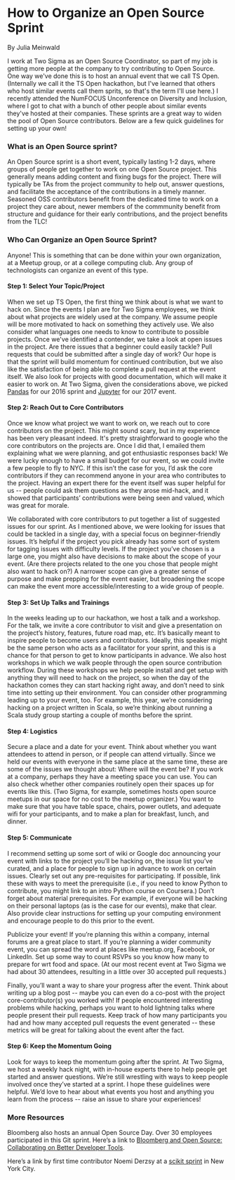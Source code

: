 # How to Organize an Open Source Sprint
By Julia Meinwald

I work at Two Sigma as an Open Source Coordinator, so part of my job is getting more people at the company to try contributing to Open Source.  One way we've done this is to host an annual event that we call TS Open. (Internally we call it the TS Open hackathon, but I've learned that others who host similar events call them sprits, so that's the term I'll use here.) I recently attended the NumFOCUS Unconference on Diversity and Inclusion, where I got to chat with a bunch of other people about similar events they've hosted at their companies.  These sprints are a great way to widen the pool of Open Source contributors.  Below are a few quick guidelines for setting up your own!

### What is an Open Source sprint?
An Open Source sprint is a short event, typically lasting 1-2 days, where groups of people get together to work on one Open Source project.  This generally means adding content and fixing bugs for the project.  There will typically be TAs from the project community to help out, answer questions, and facilitate the acceptance of the contributions in a timely manner. Seasoned OSS contributors benefit from the dedicated time to work on a project they care about, newer members of the commmunity benefit from structure and guidance for their early contributions, and the project benefits from the TLC! 

### Who Can Organize an Open Source Sprint?
Anyone!  This is something that can be done within your own organization, at a Meetup group, or at a college computing club.  Any group of technologists can organize an event of this type. 

#### Step 1: Select Your Topic/Project

When we set up TS Open, the first thing we think about is  what we want to hack on.  Since the events I plan are for Two Sigma employees, we think about what projects are widely used at the company.  We assume people will be more motivated to hack on something they actively use. We also consider what languages one needs to know to contribute to possible projects. Once we've identified a contender, we take a look at open issues in the project.  Are there issues that a beginner could easily tackle? Pull requests that could be submitted after a single day of work? Our hope is that the sprint will build momentum for continued contribution, but we also like the satisfaction of being able to complete a pull request at the event itself. We also look for projects with good documentation, which will make it easier to work on. At Two Sigma, given the considerations above, we picked [Pandas](https://github.com/pandas-dev/pandas) for our 2016 sprint and [Jupyter](https://github.com/jupyter) for our 2017 event.  

#### Step 2: Reach Out to Core Contributors

Once we know what project we want to work on, we reach out to core contributors on the project.  This might sound scary, but in my experience has been very pleasant indeed.  It's pretty straightforward to google who the core contributors on the projects are.  Once I did that, I emailed them explaining what we were planning, and got enthusiastic responses back! We were lucky enough to have a small budget for our event, so we could invite a few people to fly to NYC.  If this isn’t the case for you, I’d ask the core contributors if they can recommend anyone in your area who contributes to the project.  Having an expert there for the event itself was super helpful for us -- people could ask them questions as they arose mid-hack, and it showed that participants’ contributions were being seen and valued, which was great for morale. 

We collaborated with core contributors to put together a list of suggested issues for our sprint.  As I mentioned above, we were looking for issues that could be tackled in a single day, with a special focus on beginner-friendly issues.  It’s helpful if the project you pick already has some sort of system for tagging issues with difficulty levels. If the project you’ve chosen is a large one, you might also have decisions to make about the scope of your event. (Are there projects related to the one you chose that people might also want to hack on?)   A narrower scope can give a greater sense of purpose and make prepping for the event easier, but broadening the scope can make the event more accessible/interesting to a wide group of people.  

#### Step 3: Set Up Talks and Trainings

In the weeks leading up to our hackathon, we host a talk and a workshop.  For the talk, we invite a core contributor to visit and give a presentation on the project’s history, features, future road map, etc.  It’s basically meant to inspire people to become users and contributors.  Ideally, this speaker might be the same person who acts as a facilitator for your sprint, and this is a chance for that person to get to know participants in advance. We also host workshops in which we walk people through the open source contribution workflow.  During these workshops we help people install and get setup with anything they will need to hack on the project, so when the day of the hackathon comes they can start hacking right away, and don’t need to sink time into setting up their environment.  You can consider other programming leading up to your event, too.  For example, this year, we’re considering hacking on a project written in Scala, so we’re thinking about running a Scala study group starting a couple of months before the sprint.  

#### Step 4: Logistics

Secure a place and a date for your event.  Think about whether you want attendees to attend in person, or if people can attend virtually.  Since we held our events with everyone in the same place at the same time, these are some of the issues we thought about: Where will the event be?  If you work at a company, perhaps they have a meeting space you can use. You can also check whether other companies routinely open their spaces up for events like this. (Two Sigma, for example, sometimes hosts open source meetups in our space for no cost to the meetup organizer.) You want to make sure that you have table space, chairs, power outlets, and adequate wifi for your participants, and to make a plan for breakfast, lunch, and dinner.  

#### Step 5: Communicate

I recommend setting up some sort of wiki or Google doc announcing your event with links to the project you’ll be hacking on, the issue list you’ve curated, and a place for people to sign up in advance to work on certain issues. Clearly set out any pre-requisites for participating.  If possible, link these with ways to meet the prerequisite (i.e., if you need to know Python to contribute, you might link to an intro Python course on Coursera.) Don’t forget about material prerequisites. For example, if everyone will be hacking on their personal laptops (as is the case for our events), make that clear.  Also provide clear instructions for setting up your computing environment and encourage people to do this prior to the event.    

Publicize your event! If you’re planning this within a company, internal forums are a great place to start.  If you’re planning a wider community event, you can spread the word at places like meetup.org, Facebook, or LinkedIn.  Set up some way to count RSVPs so you know how many to prepare for wrt food and space.  (At our most recent event at Two Sigma we had about 30 attendees, resulting in a little over 30 accepted pull requests.) 

Finally, you’ll want a way to share your progress after the event. Think about writing up a blog post -- maybe you can even do a co-post with the project core-contributor(s) you worked with! If people encountered interesting problems while hacking, perhaps you want to hold lightning talks where people present their pull requests.  Keep track of how many participants you had and how many accepted pull requests the event generated -- these metrics will be great for talking about the event after the fact. 

#### Step 6: Keep the Momentum Going

Look for ways to keep the momentum going after the sprint.  At Two Sigma, we host a weekly hack night, with in-house experts there to help people get started and answer questions.  We’re still wrestling with ways to keep people involved once they’ve started at a sprint. I hope these guidelines were helpful. We’d love to hear about what events you host and anything you learn from the process -- raise an issue to share your experiences! 


### More Resources 

Bloomberg also hosts an annual Open Source Day. Over 30 employees participated in this Git sprint.  Here’s a link to [Bloomberg and Open Source:  Collaborating on Better Developer Tools]( 
https://www.bloomberg.com/company/announcements/bloomberg-open-source-collaborating-better-solutions-code-management/). 

Here’s a link by first time contributor Noemi Derzsy at a [scikit sprint](http://wimlds.org/noemi-derzsy-scikit-learn-sprint/) in New York City.  

